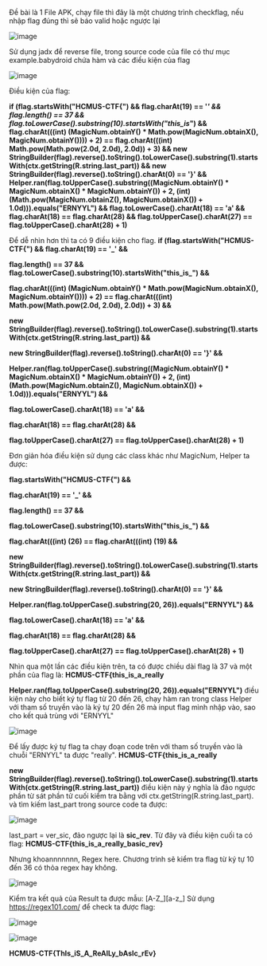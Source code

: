 Đề bài là 1 File APK, chạy file thì đây là một chương trình checkflag, nếu nhập flag đúng thì sẽ báo valid hoặc ngược lại

![image](https://user-images.githubusercontent.com/80806913/168503047-585798dd-8796-4166-86ae-d0e123ac02d7.png)

Sử dụng jadx để reverse file, trong source code của file có thư mục example.babydroid chứa hàm và các điều kiện của flag

![image](https://user-images.githubusercontent.com/80806913/168503161-3d32bf80-fbcb-42e5-862e-ebb211ec4d33.png)

Điều kiện của flag:

**if (flag.startsWith("HCMUS-CTF{") && flag.charAt(19) == '_' && flag.length() == 37 && flag.toLowerCase().substring(10).startsWith("this_is_") && flag.charAt(((int) (MagicNum.obtainY() * Math.pow(MagicNum.obtainX(), MagicNum.obtainY()))) + 2) == flag.charAt(((int) Math.pow(Math.pow(2.0d, 2.0d), 2.0d)) + 3) && new StringBuilder(flag).reverse().toString().toLowerCase().substring(1).startsWith(ctx.getString(R.string.last_part)) && new StringBuilder(flag).reverse().toString().charAt(0) == '}' && Helper.ran(flag.toUpperCase().substring((MagicNum.obtainY() * MagicNum.obtainX() * MagicNum.obtainY()) + 2, (int) (Math.pow(MagicNum.obtainZ(), MagicNum.obtainX()) + 1.0d))).equals("ERNYYL") && flag.toLowerCase().charAt(18) == 'a' && flag.charAt(18) == flag.charAt(28) && flag.toUpperCase().charAt(27) == flag.toUpperCase().charAt(28) + 1)**

Để dễ nhìn hơn thì ta có 9 điều kiện cho flag.
**if (flag.startsWith("HCMUS-CTF{") && flag.charAt(19) == '_' &&**

**flag.length() == 37 && flag.toLowerCase().substring(10).startsWith("this_is_") &&** 

**flag.charAt(((int) (MagicNum.obtainY() * Math.pow(MagicNum.obtainX(), MagicNum.obtainY()))) + 2) == flag.charAt(((int) Math.pow(Math.pow(2.0d, 2.0d), 2.0d)) + 3) &&** 

**new StringBuilder(flag).reverse().toString().toLowerCase().substring(1).startsWith(ctx.getString(R.string.last_part)) &&** 

**new StringBuilder(flag).reverse().toString().charAt(0) == '}' &&** 

**Helper.ran(flag.toUpperCase().substring((MagicNum.obtainY() * MagicNum.obtainX() * MagicNum.obtainY()) + 2, (int) (Math.pow(MagicNum.obtainZ(), MagicNum.obtainX()) + 1.0d))).equals("ERNYYL") &&** 

**flag.toLowerCase().charAt(18) == 'a' &&** 

**flag.charAt(18) == flag.charAt(28) &&** 

**flag.toUpperCase().charAt(27) == flag.toUpperCase().charAt(28) + 1)**

Đơn giản hóa điều kiện sử dụng các class khác như MagicNum, Helper ta được: 

**flag.startsWith("HCMUS-CTF{") &&**

**flag.charAt(19) == '_' &&**

**flag.length() == 37 &&**

**flag.toLowerCase().substring(10).startsWith("this_is_") &&**

**flag.charAt(((int) (26) == flag.charAt(((int) (19) &&**

**new StringBuilder(flag).reverse().toString().toLowerCase().substring(1).startsWith(ctx.getString(R.string.last_part)) &&**

**new StringBuilder(flag).reverse().toString().charAt(0) == '}' &&**

**Helper.ran(flag.toUpperCase().substring(20, 26)).equals("ERNYYL") &&**

**flag.toLowerCase().charAt(18) == 'a' &&**

**flag.charAt(18) == flag.charAt(28) &&**

**flag.toUpperCase().charAt(27) == flag.toUpperCase().charAt(28) + 1)**

Nhìn qua một lần các điều kiện trên, ta có được chiều dài flag là 37 và một phần của flag là: **HCMUS-CTF{this_is_a_really**



**Helper.ran(flag.toUpperCase().substring(20, 26)).equals("ERNYYL")** điều kiện này cho biết ký tự flag từ 20 đến 26, chạy hàm ran trong class Helper với tham số truyền vào 
là ký tự 20 đến 26 mà input flag mình nhập vào, sao cho kết quả trùng với "ERNYYL"

![image](https://user-images.githubusercontent.com/80806913/168524777-f8d3e69f-0c8a-4e7a-a396-96aa50d8819a.png)

Để lấy được ký tự flag ta chạy đoạn code trên với tham số truyền vào là chuỗi "ERNYYL" ta được "really". **HCMUS-CTF{this_is_a_really**

**new StringBuilder(flag).reverse().toString().toLowerCase().substring(1).startsWith(ctx.getString(R.string.last_part))** điều kiện này ý nghĩa là đảo ngược phần từ sát phần tử cuối
kiểm tra bằng với ctx.getString(R.string.last_part). và tìm kiếm last_part trong source code ta được:

![image](https://user-images.githubusercontent.com/80806913/168525188-eaf25be1-7373-4881-93ee-66ae31027192.png)


last_part = ver_sic, đảo ngược lại là **sic_rev**. Từ đây và điều kiện cuối ta có flag: **HCMUS-CTF{this_is_a_really_basic_rev}**

Nhưng khoannnnnnn, Regex here. Chương trình sẽ kiểm tra flag từ ký tự 10 đến 36 có thỏa regex hay không.

![image](https://user-images.githubusercontent.com/80806913/168525369-99167aa8-fd75-4555-b1b1-a68ef482e98d.png)

Kiểm tra kết quả của Result ta được mẫu: [A-Z_][a-z_]
Sử dụng https://regex101.com/ để check ta được flag:

![image](https://user-images.githubusercontent.com/80806913/168526198-a545d703-a653-45a6-91c2-0cd7afdf5a13.png)


![image](https://user-images.githubusercontent.com/80806913/168526344-ad98beed-9640-42c9-ba97-1a0e8049e4af.png)


**HCMUS-CTF{ThIs_iS_A_ReAlLy_bAsIc_rEv}**




